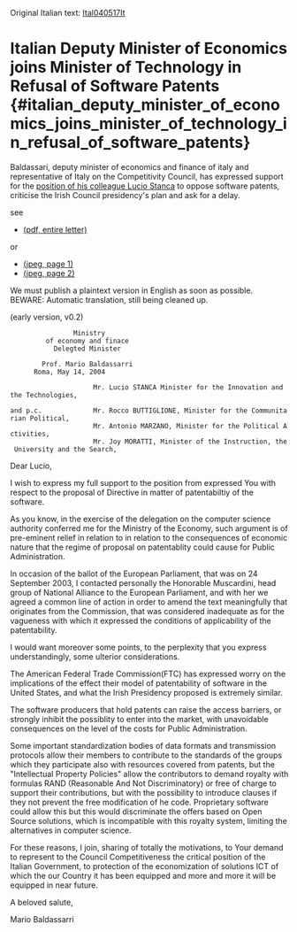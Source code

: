 Original Italian text: [Ital040517It](Ital040517It "wikilink")

# Italian Deputy Minister of Economics joins Minister of Technology in Refusal of Software Patents {#italian_deputy_minister_of_economics_joins_minister_of_technology_in_refusal_of_software_patents}

Baldassari, deputy minister of economics and finance of italy and
representative of Italy on the Competitivity Council, has expressed
support for the [position of his colleague Lucio
Stanca](http://swpat.ffii.org/papers/europarl0309/stanca0405/ "wikilink")
to oppose software patents, criticise the Irish Council presidency\'s
plan and ask for a delay.

see

-   [(pdf, entire
    letter)](http://www.ffii.org/~blasum/swpat/doc/20040518_ital_min_economy.pdf "wikilink")

or

-   [(jpeg, page
    1)](http://swpat.ffii.org/papri/europarl0309/stanca0405/MEF1.jpg "wikilink")
-   [(jpeg, page
    2)](http://swpat.ffii.org/papri/europarl0309/stanca0405/MEF2.jpg "wikilink")

We must publish a plaintext version in English as soon as possible.
BEWARE: Automatic translation, still being cleaned up.

(early version, v0.2)

`                Ministry`\
`         of economy and finace`\
`           Delegted Minister`

`        Prof. Mario Baldassarri                                             Roma, May 14, 2004`

`                     Mr. Lucio STANCA Minister for the Innovation and the Technologies,`

`and p.c.             Mr. Rocco BUTTIGLIONE, Minister for the Communitarian Political,`\
`                     Mr. Antonio MARZANO, Minister for the Political Activities,`\
`                     Mr. Joy MORATTI, Minister of the Instruction, the University and the Search,  `

Dear Lucio,

I wish to express my full support to the position from expressed You
with respect to the proposal of Directive in matter of patentabiltiy of
the software.

As you know, in the exercise of the delegation on the computer science
authority conferred me for the Ministry of the Economy, such argument is
of pre-eminent relief in relation to in relation to the consequences of
economic nature that the regime of proposal on patentablity could cause
for Public Administration.

In occasion of the ballot of the European Parliament, that was on 24
September 2003, I contacted personally the Honorable Muscardini, head
group of National Alliance to the European Parliament, and with her we
agreed a common line of action in order to amend the text meaningfully
that originates from the Commission, that was considered inadequate as
for the vagueness with which it expressed the conditions of
applicability of the patentability.

I would want moreover some points, to the perplexity that you express
understandingly, some ulterior considerations.

The American Federal Trade Commission(FTC) has expressed worry on the
implications of the effect their model of patentability of software in
the United States, and what the Irish Presidency proposed is extremely
similar.

The software producers that hold patents can raise the access barriers,
or strongly inhibit the possiblity to enter into the market, with
unavoidable consequences on the level of the costs for Public
Administration.

Some important standardization bodies of data formats and transmission
protocols allow their members to contribute to the standards of the
groups which they participate also with resources covered from patents,
but the \"Intellectual Property Policies\" allow the contributors to
demand royalty with formulas RAND (Reasonable And Not Discriminatory) or
free of charge to support their contributions, but with the possibility
to introduce clauses if they not prevent the free modification of he
code. Proprietary software could allow this but this would discriminate
the offers based on Open Source solutions, which is incompatible with
this royalty system, limiting the alternatives in computer science.

For these reasons, I join, sharing of totally the motivations, to Your
demand to represent to the Council Competitiveness the critical position
of the Italian Government, to protection of the economization of
solutions ICT of which the our Country it has been equipped and more and
more it will be equipped in near future.

A beloved salute,

Mario Baldassarri
